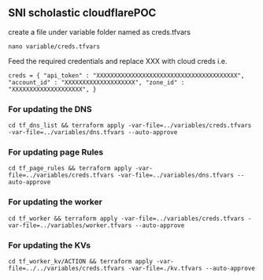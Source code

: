 
## SNI scholastic cloudflarePOC 

create a file under variable folder named as creds.tfvars

`nano variable/creds.tfvars`

Feed the required credentials and replace XXX with cloud creds i.e.

`creds = {
  "api_token" : "XXXXXXXXXXXXXXXXXXXXXXXXXXXXXXXXXXXXXXXX",
  "account_id" : "XXXXXXXXXXXXXXXXXXXX",
  "zone_id" : "XXXXXXXXXXXXXXXXXXXX",
}`

### For updating the DNS 

`cd tf_dns_list && terraform apply -var-file=../variables/creds.tfvars -var-file=../variables/dns.tfvars --auto-approve`

### For updating page Rules 

`cd tf_page_rules && terraform apply -var-file=../variables/creds.tfvars -var-file=../variables/dns.tfvars --auto-approve`

### For updating the worker 

`cd tf_worker && terraform apply -var-file=../variables/creds.tfvars -var-file=../variables/worker.tfvars --auto-approve`

### For updating the KVs 

`cd tf_worker_kv/ACTION && terraform apply -var-file=../../variables/creds.tfvars -var-file=./kv.tfvars --auto-approve`
